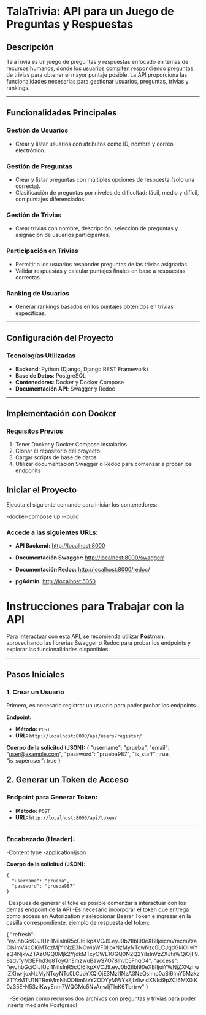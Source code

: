# TalaTrivia: API para un Juego de Preguntas y Respuestas

## Descripción
TalaTrivia es un juego de preguntas y respuestas enfocado en temas de recursos humanos, donde los usuarios compiten respondiendo preguntas de trivias para obtener el mayor puntaje posible. La API proporciona las funcionalidades necesarias para gestionar usuarios, preguntas, trivias y rankings.

---

## Funcionalidades Principales

### Gestión de Usuarios
- Crear y listar usuarios con atributos como ID, nombre y correo electrónico.

### Gestión de Preguntas
- Crear y listar preguntas con múltiples opciones de respuesta (solo una correcta).
- Clasificación de preguntas por niveles de dificultad: fácil, medio y difícil, con puntajes diferenciados.

### Gestión de Trivias
- Crear trivias con nombre, descripción, selección de preguntas y asignación de usuarios participantes.

### Participación en Trivias
- Permitir a los usuarios responder preguntas de las trivias asignadas.
- Validar respuestas y calcular puntajes finales en base a respuestas correctas.

### Ranking de Usuarios
- Generar rankings basados en los puntajes obtenidos en trivias específicas.

---

## Configuración del Proyecto

### Tecnologías Utilizadas
- **Backend**: Python (Django, Django REST Framework)
- **Base de Datos**: PostgreSQL
- **Contenedores**: Docker y Docker Compose
- **Documentación API**: Swagger y Redoc

---

## Implementación con Docker

### Requisitos Previos
1. Tener Docker y Docker Compose instalados.
2. Clonar el repositorio del proyecto:
3. Cargar scripts de base de datos
4. Utilizar documentación Swagger o Redoc para comenzar a probar los endponits

## Iniciar el Proyecto

Ejecuta el siguiente comando para iniciar los contenedores:

-docker-compose up --build

### Accede a las siguientes URLs:

- **API Backend:** [http://localhost:8000](http://localhost:8000)

- **Documentación Swagger:** [http://localhost:8000/swagger/](http://localhost:8000/swagger/)

- **Documentación Redoc:** [http://localhost:8000/redoc/](http://localhost:8000/redoc/)

- **pgAdmin:** [http://localhost:5050](http://localhost:5050)



# Instrucciones para Trabajar con la API

Para interactuar con esta API, se recomienda utilizar **Postman**, aprovechando las librerías Swagger o Redoc para probar los endpoints y explorar las funcionalidades disponibles.

---

## Pasos Iniciales

### 1. Crear un Usuario

Primero, es necesario registrar un usuario para poder probar los endpoints.

**Endpoint:**  
- **Método:** `POST`  
- **URL:** `http://localhost:8000/api/users/register/`

**Cuerpo de la solicitud (JSON):**
{
  "username": "prueba",
  "email": "user@example.com",
  "password": "prueba987",
  "is_staff": true,
  "is_superuser": true
}


## 2. Generar un Token de Acceso

### Endpoint para Generar Token:

- **Método:** `POST`
- **URL:** `http://localhost:8000/api/token/`

---

### Encabezado (Header):

-Content type
-application/json

**Cuerpo de la solicitud (JSON):**
```
{
  "username": "prueba",
  "password": "prueba987"
}
```

-Despues de generar el toke es posible comenzar a interactuar con los demas endpoint de la API
-Es necesario incorporar el token que entrega como access en Autorization y seleccionar Bearer Token e ingresar en la casilla correspondiente.
ejemplo de respuesta del token:

{
    "refresh": "eyJhbGciOiJIUzI1NiIsInR5cCI6IkpXVCJ9.eyJ0b2tlbl90eXBlIjoicmVmcmVzaCIsImV4cCI6MTczMjY1NzE3NCwiaWF0IjoxNzMyNTcwNzc0LCJqdGkiOiIwYzQ4NjkwZTAzOGQ0Mjk2YjdkMTcyOWE1OGQ0N2Q2YiIsInVzZXJfaWQiOjF9.8zdvfyM3EFhd3q8ToyQnEmzwuBawS7O78lhvb5FhqO4",
    "access": "eyJhbGciOiJIUzI1NiIsInR5cCI6IkpXVCJ9.eyJ0b2tlbl90eXBlIjoiYWNjZXNzIiwiZXhwIjoxNzMyNTcyNTc0LCJpYXQiOjE3MzI1NzA3NzQsImp0aSI6ImY5MzkzZTYzMTU1NTRmMmNhODBmNzY2ODYyMWYxZjIzIiwidXNlcl9pZCI6MX0.K0z35E-N53zIKwyEnm7WQGMc5NvAnwIjTlnK6Tbrtrw"
}


¨-Se dejan como recursos dos archivos con preguntas y trivias para poder inserta mediante Postgresql

